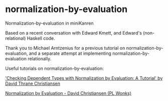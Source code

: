 # normalization-by-evaluation

Normalization-by-evaluation in miniKanren

Based on a recent conversation with Edward Kmett, and Edward's (non-relational) Haskell code.

Thank you to Michael Arntzenius for a previous tutorial on normalization-by-evaluation, and a separate attempt at implementing normalization-by-evaluation relationally.


Useful tutorials on normalization-by-evaluation:

['Checking Dependent Types with Normalization by Evaluation: A Tutorial' by David Thrane Christiansen](http://www.davidchristiansen.dk/tutorials/nbe/)

[Normalization by Evaluation - David Christiansen (PL Wonks)](https://www.youtube.com/watch?v=CpADWJa-f28)
